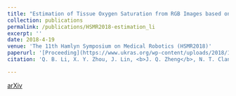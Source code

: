 ```yaml
---
title: "Estimation of Tissue Oxygen Saturation from RGB Images based on Pixel-level Image Translation"
collection: publications
permalink: /publications/HSMR2018-estimation_li
excerpt: ''
date: 2018-4-19
venue: 'The 11th Hamlyn Symposium on Medical Robotics (HSMR2018)'
paperurl: '[Proceeding](https://www.ukras.org/wp-content/uploads/2018/10/proceedings_HSMR18_lo-4.pdf)'
citation: 'Q. B. Li, X. Y. Zhou, J. Lin, <b>J. Q. Zheng</b>, N. T. Clancy, and D. S. Elson, "Estimation of Tissue Oxygen Saturation from RGB Images based on Pixel-level Image Translation", in <i>Proc. of the Hamlyn Symposium on Medical Robotics (HSMR)</i>, 2018.'

--- 
```


[arXiv](https://arxiv.org/ftp/arxiv/papers/1804/1804.07116.pdf)
